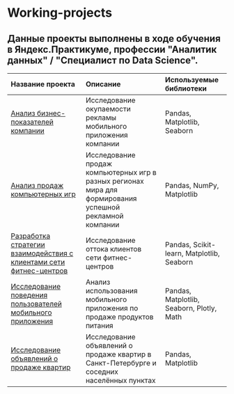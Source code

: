 # Working-projects
## Данные проекты выполнены в ходе обучения в Яндекс.Практикуме, профессии "Аналитик данных" / "Специалист по Data Science".
Название проекта|Описание |Используемые библиотеки
:---|:---|:---
[Анализ бизнес-показателей компании](https://github.com/Rbastor/Working-projects/tree/main/Analysis_of_business_indicators)|Исследование окупаемости рекламы мобильного приложения компании|Pandas, Matplotlib, Seaborn
[Анализ продаж компьютерных игр](https://github.com/Rbastor/Working-projects/tree/main/Analysis_of_computer_game_sales)|Исследование продаж компьютерных игр в разных регионах мира для формирования успешной рекламной компании|Pandas, NumPy, Matplotlib
[Разработка стратегии взаимодействия с клиентами сети фитнес-центров](https://github.com/Rbastor/Working-projects/tree/main/Analysis_of_the_outflow_of_fitness_center_customers)|Исследование оттока клиентов сети фитнес-центров|Pandas, Scikit-learn, Matplotlib, Seaborn
[Исследование поведения пользователей мобильного приложения](https://github.com/Rbastor/Working-projects/tree/main/Mobile_app_loss_analysis)|Анализ использования мобильного приложения по продаже продуктов питания|Pandas, Matplotlib, Seaborn, Plotly, Math
[Исследование объявлений о продаже квартир](https://github.com/Rbastor/Working-projects/tree/main/Apartment_sales_research)|Исследование объявлений о продаже квартир в Санкт-Петербурге и соседних населённых пунктах|Pandas, Matplotlib